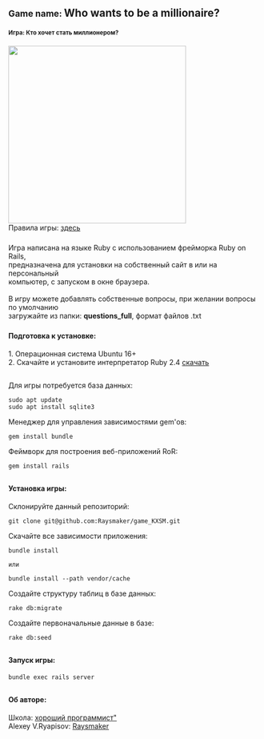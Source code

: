<h2><small>Game name: </small>Who wants to be a millionaire?</h2>
<h4><small>Игра: Кто хочет стать миллионером?</small></h4>
<img src="http://hitvid.ru/uploads/posts/2012-12/1356267451_kto-hochet-stat-millionerom.png" width="355"/>
<br />
Правила игры: 
<a href="https://ru.wikipedia.org/wiki/%D0%9A%D1%82%D0%BE_%D1%85%D0%BE%D1%87%D0%B5%D1%82_%D1%81%D1%82%D0%B0%D1%82%D1%8C_%D0%BC%D0%B8%D0%BB%D0%BB%D0%B8%D0%BE%D0%BD%D0%B5%D1%80%D0%BE%D0%BC%3F">здесь</a>

##### 
Игра написана на языке Ruby с использованием фрейморка Ruby on Rails,<br>
предназначена для установки на собственный сайт в  или на персональный <br>
компьютер, с запуском в окне браузера.<br><br>
В игру можете добавлять собственные вопросы, при желании вопросы по умолчанию <br>
загружайте из папки: **questions_full**, формат файлов .txt<br>

###
<h4>Подготовка к установке:</h4>
1. Операционная система Ubuntu 16+ <br/>
2. Скачайте и установите интерпретатор Ruby 2.4  <a href="https://www.ruby-lang.org/ru/downloads/">скачать</a>

##
Для игры потребуется база данных: 
``` 
sudo apt update
sudo apt install sqlite3
```
Mенеджер для управления зависимостями gem'ов: 
``` 
gem install bundle
```
Феймворк для построения веб-приложений RoR: 
``` 
gem install rails
```
##
<h4>Установка игры: </h4>

Склонируйте данный репозиторий: 
``` 
git clone git@github.com:Raysmaker/game_KXSM.git
```
Скачайте все зависимости приложения:
``` 
bundle install

или

bundle install --path vendor/cache

```
Создайте структуру таблиц в базе данных:
``` 
rake db:migrate
```
Создайте первоначальные данные в базе:
``` 
rake db:seed
```
##
<h4>Запуск  игры: </h4>

``` 
bundle exec rails server 
```

##
<h4> Об авторе: </h4>
Школа: <a href="http://goodprogrammer.ru/">хороший программист"</a><br/>
Alexey V.Ryapisov: <a href="https://raysmaker.github.io/cv/">Raysmaker</a>

